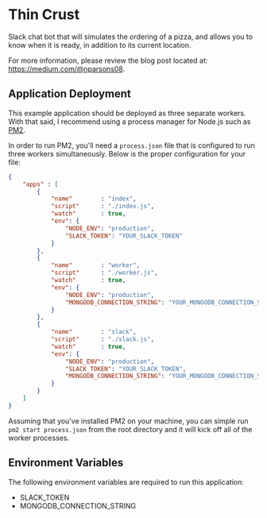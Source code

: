 # Thin Crust
Slack chat bot that will simulates the ordering of a pizza, and allows you to know when it is ready, in addition to its current location.

For more information, please review the blog post located at: https://medium.com/@nparsons08.

## Application Deployment

This example application should be deployed as three separate workers. With that said, I recommend using a process manager for Node.js such as [PM2](https://github.com/Unitech/pm2).

In order to run PM2, you'll need a `process.json` file that is configured to run three workers simultaneously. Below is the proper configuration for your file:

```json
{
    "apps" : [
        {
            "name"        : "index",
            "script"      : "./index.js",
            "watch"       : true,
            "env": {
                "NODE_ENV": "production",
                "SLACK_TOKEN": "YOUR_SLACK_TOKEN"
            }
        },
        {
            "name"        : "worker",
            "script"      : "./worker.js",
            "watch"       : true,
            "env": {
                "NODE_ENV": "production",
                "MONGODB_CONNECTION_STRING": "YOUR_MONGODB_CONNECTION_STRING"
            }
        },
        {
            "name"        : "slack",
            "script"      : "./slack.js",
            "watch"       : true,
            "env": {
                "NODE_ENV": "production",
                "SLACK_TOKEN": "YOUR_SLACK_TOKEN",
                "MONGODB_CONNECTION_STRING": "YOUR_MONGODB_CONNECTION_STRING"
            }
        }
    ]
}
```

Assuming that you've installed PM2 on your machine, you can simple run `pm2 start process.json` from the root directory and it will kick off all of the worker processes.

## Environment Variables

The following environment variables are required to run this application:

* SLACK_TOKEN
* MONGODB_CONNECTION_STRING
